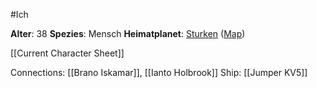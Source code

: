 #Ich

**Alter**:  38
**Spezies**:  Mensch
**Heimatplanet**: [Sturken](https://wiki.travellerrpg.com/Sturken_(world)) ([Map](https://travellermap.com/?p=26.215!-105.014!7.15&style=print))

[[Current Character Sheet]]

Connections: [[Brano Iskamar]], [[Ianto Holbrook]]
Ship: [[Jumper KV5]]
